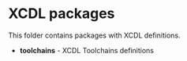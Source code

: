 # XCDL packages

This folder contains packages with XCDL definitions.

* **toolchains** - XCDL Toolchains definitions

